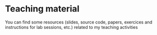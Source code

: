 Teaching material
=================



You can find some resources (slides, source code, papers, exercices and instructions for lab sessions, etc.) related to my teaching activities